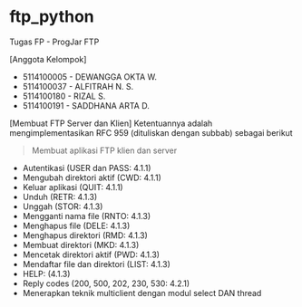 # ftp_python
Tugas FP - ProgJar FTP

[Anggota Kelompok]
- 5114100005 - DEWANGGA OKTA W.
- 5114100037 - ALFITRAH N. S.
- 5114100180 - RIZAL S.
- 5114100191 - SADDHANA ARTA D.

[Membuat FTP Server dan Klien]
Ketentuannya adalah mengimplementasikan RFC 959 (dituliskan dengan subbab) sebagai berikut
> Membuat aplikasi FTP klien dan server
- Autentikasi (USER dan PASS: 4.1.1)
- Mengubah direktori aktif (CWD: 4.1.1)
- Keluar aplikasi (QUIT: 4.1.1)
- Unduh (RETR: 4.1.3)
- Unggah (STOR: 4.1.3)
- Mengganti nama file (RNTO: 4.1.3)
- Menghapus file (DELE: 4.1.3) 
- Menghapus direktori (RMD: 4.1.3)
- Membuat direktori (MKD: 4.1.3)
- Mencetak direktori aktif (PWD: 4.1.3)
- Mendaftar file dan direktori (LIST: 4.1.3)
- HELP: (4.1.3)
- Reply codes (200, 500, 202, 230, 530: 4.2.1)
- Menerapkan teknik multiclient dengan modul select DAN thread
